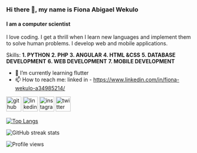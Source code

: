 ### Hi there 👋, my name is Fiona Abigael Wekulo
#### I am a computer scientist


I love coding.
I get a thrill when I learn new languages and implement them to solve human problems.
I develop web and mobile applications.

Skills: **1. PYTHON** **2. PHP** **3. ANGULAR** **4. HTML &CSS** 
        **5. DATABASE DEVELOPMENT** **6. WEB DEVELOPMENT** **7. MOBILE DEVELOPMENT**

- 🌱 I’m currently learning flutter 
- 📫 How to reach me: linked in - https://www.linkedin.com/in/fiona-wekulo-a34985214/        


[<img src='https://cdn.jsdelivr.net/npm/simple-icons@3.0.1/icons/github.svg' alt='github' height='40'>](https://github.com/FionaWekulo)  [<img src='https://cdn.jsdelivr.net/npm/simple-icons@3.0.1/icons/linkedin.svg' alt='linkedin' height='40'>](https://www.linkedin.com/in/fionawekulo/)  [<img src='https://cdn.jsdelivr.net/npm/simple-icons@3.0.1/icons/instagram.svg' alt='instagram' height='40'>](https://www.instagram.com/fifigael001/)  [<img src='https://cdn.jsdelivr.net/npm/simple-icons@3.0.1/icons/twitter.svg' alt='twitter' height='40'>](https://twitter.com/fifigael001)  

[![Top Langs](https://github-readme-stats.vercel.app/api/top-langs/?username=FionaWekulo)](https://github.com/anuraghazra/github-readme-stats)

![GitHub streak stats](https://streak-stats.demolab.com/?user=FionaWekulo)  

![Profile views](https://gpvc.arturio.dev/FionaWekulo)  
